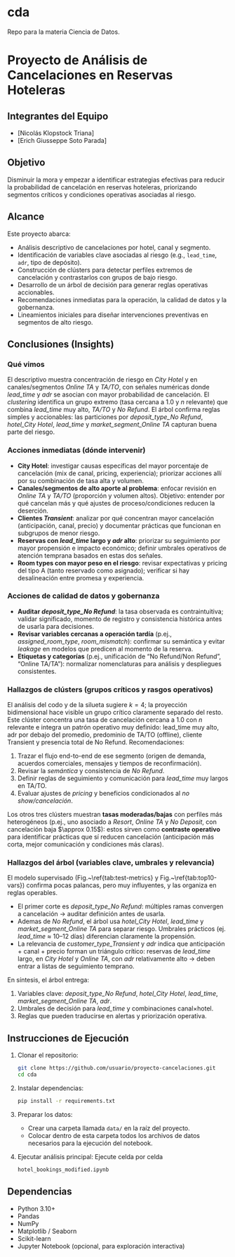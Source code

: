 # cda
Repo para la materia Ciencia de Datos.


# Proyecto de Análisis de Cancelaciones en Reservas Hoteleras

## Integrantes del Equipo

* \[Nicolás Klopstock Triana]
* \[Erich Giusseppe Soto Parada]

## Objetivo

Disminuir la mora y empezar a identificar estrategias efectivas para reducir la probabilidad de cancelación en reservas hoteleras, priorizando segmentos críticos y condiciones operativas asociadas al riesgo.

## Alcance

Este proyecto abarca:

* Análisis descriptivo de cancelaciones por hotel, canal y segmento.
* Identificación de variables clave asociadas al riesgo (e.g., `lead_time`, `adr`, tipo de depósito).
* Construcción de clústers para detectar perfiles extremos de cancelación y contrastarlos con grupos de bajo riesgo.
* Desarrollo de un árbol de decisión para generar reglas operativas accionables.
* Recomendaciones inmediatas para la operación, la calidad de datos y la gobernanza.
* Lineamientos iniciales para diseñar intervenciones preventivas en segmentos de alto riesgo.

## Conclusiones (Insights)

### Qué vimos

El descriptivo muestra concentración de riesgo en *City Hotel* y en canales/segmentos *Online TA* y *TA/TO*, con señales numéricas donde *lead_time* y *adr* se asocian con mayor probabilidad de cancelación. El *clustering* identifica un grupo extremo (tasa cercana a 1.0 y $n$ relevante) que combina *lead_time* muy alto, *TA/TO* y *No Refund*. El árbol confirma reglas simples y accionables: las particiones por *deposit_type_No Refund*, *hotel_City Hotel*, *lead_time* y *market_segment_Online TA* capturan buena parte del riesgo.

### Acciones inmediatas (dónde intervenir)

* **City Hotel**: investigar causas específicas del mayor porcentaje de cancelación (mix de canal, pricing, experiencia); priorizar acciones allí por su combinación de tasa alta y volumen.
* **Canales/segmentos de alto aporte al problema**: enfocar revisión en *Online TA* y *TA/TO* (proporción y volumen altos). Objetivo: entender por qué cancelan más y qué ajustes de proceso/condiciones reducen la deserción.
* **Clientes *Transient***: analizar por qué concentran mayor cancelación (anticipación, canal, precio) y documentar prácticas que funcionan en subgrupos de menor riesgo.
* **Reservas con *lead_time* largo y *adr* alto**: priorizar su seguimiento por mayor propensión e impacto económico; definir umbrales operativos de atención temprana basados en estas dos señales.
* **Room types con mayor peso en el riesgo**: revisar expectativas y pricing del tipo A (tanto reservado como asignado); verificar si hay desalineación entre promesa y experiencia.

### Acciones de calidad de datos y gobernanza

* **Auditar *deposit_type_No Refund***: la tasa observada es contraintuitiva; validar significado, momento de registro y consistencia histórica antes de usarla para decisiones.
* **Revisar variables cercanas a operación tardía** (p.ej., *assigned_room_type*, *room_mismatch*): confirmar su semántica y evitar *leakage* en modelos que predicen al momento de la reserva.
* **Etiquetas y categorías** (p.ej., unificación de “No Refund/Non Refund”, “Online TA/TA”): normalizar nomenclaturas para análisis y despliegues consistentes.

### Hallazgos de clústers (grupos críticos y rasgos operativos)

El análisis del codo y de la silueta sugiere $k=4$; la proyección bidimensional hace visible un grupo crítico claramente separado del resto. Este clúster concentra una tasa de cancelación cercana a 1.0 con $n$ relevante e integra un patrón operativo muy definido: lead_time muy alto, adr por debajo del promedio, predominio de TA/TO (offline), cliente Transient y presencia total de No Refund.
Recomendaciones:

1. Trazar el flujo end-to-end de ese segmento (origen de demanda, acuerdos comerciales, mensajes y tiempos de reconfirmación).
2. Revisar la *semántica* y consistencia de *No Refund*.
3. Definir reglas de seguimiento y comunicación para *lead\_time* muy largos en TA/TO.
4. Evaluar ajustes de *pricing* y beneficios condicionados al *no show/cancelación*.

Los otros tres clústers muestran **tasas moderadas/bajas** con perfiles más heterogéneos (p.ej., uno asociado a *Resort*, *Online TA* y *No Deposit*, con cancelación baja \$\approx 0.15\$): estos sirven como **contraste operativo** para identificar prácticas que sí reducen cancelación (anticipación más corta, mejor comunicación y condiciones más claras).

### Hallazgos del árbol (variables clave, umbrales y relevancia)

El modelo supervisado (Fig.\~\ref{tab\:test-metrics} y Fig.\~\ref{tab\:top10-vars}) confirma pocas palancas, pero muy influyentes, y las organiza en reglas operables.

* El primer corte es *deposit\_type\_No Refund*: múltiples ramas convergen a cancelación → auditar definición antes de usarla.
* Ademas de *No Refund*, el árbol usa *hotel\_City Hotel*, *lead\_time* y *market\_segment\_Online TA* para separar riesgo. Umbrales prácticos (ej. *lead\_time* ≈ 10–12 días) diferencian claramente la propensión.
* La relevancia de *customer\_type\_Transient* y *adr* indica que anticipación + canal + precio forman un triángulo crítico: reservas de *lead\_time* largo, en *City Hotel* y *Online TA*, con *adr* relativamente alto → deben entrar a listas de seguimiento temprano.

En síntesis, el árbol entrega:

1. Variables clave: *deposit\_type\_No Refund*, *hotel\_City Hotel*, *lead\_time*, *market\_segment\_Online TA*, *adr*.
2. Umbrales de decisión para *lead\_time* y combinaciones canal×hotel.
3. Reglas que pueden traducirse en alertas y priorización operativa.

## Instrucciones de Ejecución

1. Clonar el repositorio:

   ```bash
   git clone https://github.com/usuario/proyecto-cancelaciones.git
   cd cda
   ```
2. Instalar dependencias:

   ```bash
   pip install -r requirements.txt
   ```
3. Preparar los datos:
   - Crear una carpeta llamada `data/` en la raíz del proyecto.
   - Colocar dentro de esta carpeta todos los archivos de datos necesarios para la ejecución del notebook.
   
5. Ejecutar análisis principal:
   Ejecute celda por celda

   ```bash
   hotel_bookings_modified.ipynb
   ```

## Dependencias

* Python 3.10+
* Pandas
* NumPy
* Matplotlib / Seaborn
* Scikit-learn
* Jupyter Notebook (opcional, para exploración interactiva)

